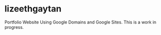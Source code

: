 # lizeethgaytan
Portfolio Website
Using Google Domains and Google Sites. This is a work in progress.
